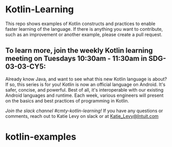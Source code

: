 # Kotlin-Learning
This repo shows examples of Kotlin constructs and practices to enable faster learning of the language.
If there is anything you want to contribute, such as an improvement or another example, please create a pull request.




## To learn more, join the weekly Kotlin learning meeting on **Tuesdays 10:30am - 11:30am** in SDG-03-03-CY5:
Already know Java, and want to see what this new Kotlin language is about? If so, this series is for you!
Kotlin is now an official language on Android. It's safer, concise, and powerful. Best of all, it's interoperable with our existing Android languages and runtime. Each week, various engineers will present on the basics and best practices of programming in Kotlin.


*Join the slack channel #cmty-kotlin-learning!*
If you have any questions or comments, reach out to Katie Levy on slack or at Katie_Levy@Intuit.com

# kotlin-examples
